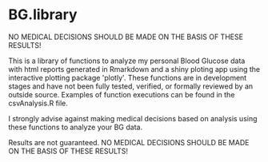 # BG.library
NO MEDICAL DECISIONS SHOULD BE MADE ON THE BASIS OF THESE RESULTS!

This is a library of functions to analyze my personal Blood Glucose data with html reports generated in Rmarkdown and a shiny ploting app using the interactive plotting package 'plotly'.  These functions are in development stages and have not been fully tested, verified, or formally reviewed by an outside source. Examples of function executions can be found in the csvAnalysis.R file.

I strongly advise against making medical decisions based on analysis using these functions to analyze your BG data.

Results are not guaranteed.
NO MEDICAL DECISIONS SHOULD BE MADE ON THE BASIS OF THESE RESULTS!
